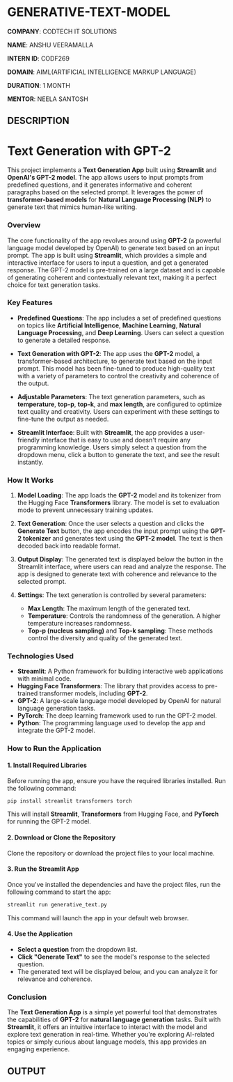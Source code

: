 # GENERATIVE-TEXT-MODEL

**COMPANY**: CODTECH IT SOLUTIONS

**NAME**: ANSHU VEERAMALLA

**INTERN ID**: CODF269

**DOMAIN**: AIML(ARTIFICIAL INTELLIGENCE MARKUP LANGUAGE)

**DURATION**: 1 MONTH

**MENTOR**: NEELA SANTOSH

## DESCRIPTION

# Text Generation with GPT-2

This project implements a **Text Generation App** built using **Streamlit** and **OpenAI's GPT-2 model**. The app allows users to input prompts from predefined questions, and it generates informative and coherent paragraphs based on the selected prompt. It leverages the power of **transformer-based models** for **Natural Language Processing (NLP)** to generate text that mimics human-like writing.

### **Overview**

The core functionality of the app revolves around using **GPT-2** (a powerful language model developed by OpenAI) to generate text based on an input prompt. The app is built using **Streamlit**, which provides a simple and interactive interface for users to input a question, and get a generated response. The GPT-2 model is pre-trained on a large dataset and is capable of generating coherent and contextually relevant text, making it a perfect choice for text generation tasks.

### **Key Features**

- **Predefined Questions**: The app includes a set of predefined questions on topics like **Artificial Intelligence**, **Machine Learning**, **Natural Language Processing**, and **Deep Learning**. Users can select a question to generate a detailed response.
  
- **Text Generation with GPT-2**: The app uses the **GPT-2** model, a transformer-based architecture, to generate text based on the input prompt. This model has been fine-tuned to produce high-quality text with a variety of parameters to control the creativity and coherence of the output.

- **Adjustable Parameters**: The text generation parameters, such as **temperature**, **top-p**, **top-k**, and **max length**, are configured to optimize text quality and creativity. Users can experiment with these settings to fine-tune the output as needed.

- **Streamlit Interface**: Built with **Streamlit**, the app provides a user-friendly interface that is easy to use and doesn't require any programming knowledge. Users simply select a question from the dropdown menu, click a button to generate the text, and see the result instantly.

### **How It Works**

1. **Model Loading**: The app loads the **GPT-2** model and its tokenizer from the Hugging Face **Transformers** library. The model is set to evaluation mode to prevent unnecessary training updates.

2. **Text Generation**: Once the user selects a question and clicks the **Generate Text** button, the app encodes the input prompt using the **GPT-2 tokenizer** and generates text using the **GPT-2 model**. The text is then decoded back into readable format.

3. **Output Display**: The generated text is displayed below the button in the Streamlit interface, where users can read and analyze the response. The app is designed to generate text with coherence and relevance to the selected prompt.

4. **Settings**: The text generation is controlled by several parameters:
   - **Max Length**: The maximum length of the generated text.
   - **Temperature**: Controls the randomness of the generation. A higher temperature increases randomness.
   - **Top-p (nucleus sampling)** and **Top-k sampling**: These methods control the diversity and quality of the generated text.

### **Technologies Used**

- **Streamlit**: A Python framework for building interactive web applications with minimal code.
- **Hugging Face Transformers**: The library that provides access to pre-trained transformer models, including **GPT-2**.
- **GPT-2**: A large-scale language model developed by OpenAI for natural language generation tasks.
- **PyTorch**: The deep learning framework used to run the GPT-2 model.
- **Python**: The programming language used to develop the app and integrate the GPT-2 model.

### **How to Run the Application**

#### **1. Install Required Libraries**

Before running the app, ensure you have the required libraries installed. Run the following command:

```bash
pip install streamlit transformers torch
```

This will install **Streamlit**, **Transformers** from Hugging Face, and **PyTorch** for running the GPT-2 model.

#### **2. Download or Clone the Repository**

Clone the repository or download the project files to your local machine.

#### **3. Run the Streamlit App**

Once you've installed the dependencies and have the project files, run the following command to start the app:

```bash
streamlit run generative_text.py
```

This command will launch the app in your default web browser.

#### **4. Use the Application**

- **Select a question** from the dropdown list.
- **Click "Generate Text"** to see the model's response to the selected question.
- The generated text will be displayed below, and you can analyze it for relevance and coherence.

### **Conclusion**

The **Text Generation App** is a simple yet powerful tool that demonstrates the capabilities of **GPT-2** for **natural language generation** tasks. Built with **Streamlit**, it offers an intuitive interface to interact with the model and explore text generation in real-time. Whether you're exploring AI-related topics or simply curious about language models, this app provides an engaging experience.

## OUTPUT

